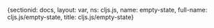 {sectionid: docs, layout: var, ns: cljs.js, name: empty-state, full-name: cljs.js/empty-state,
  title: cljs.js/empty-state}
